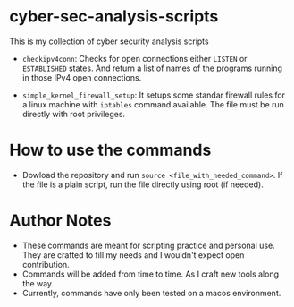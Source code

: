 # cyber-sec-analysis-scripts
This is my collection of cyber security analysis scripts

- `checkipv4conn`: Checks for open connections either `LISTEN` or `ESTABLISHED` states. And return a list of names of the programs running in those IPv4 open connections.

- `simple_kernel_firewall_setup`: It setups some standar firewall rules for a linux machine with `iptables` command available. The file must be run directly with root privileges.

# How to use the commands

- Dowload the repository and run `source <file_with_needed_command>`. If the file is a plain script, run the file directly using root (if needed).

# Author Notes

- These commands are meant for scripting practice and personal use. They are crafted to fill my needs and I wouldn't expect open contribution.
- Commands will be added from time to time. As I craft new tools along the way.
- Currently, commands have only been tested on a macos environment.
